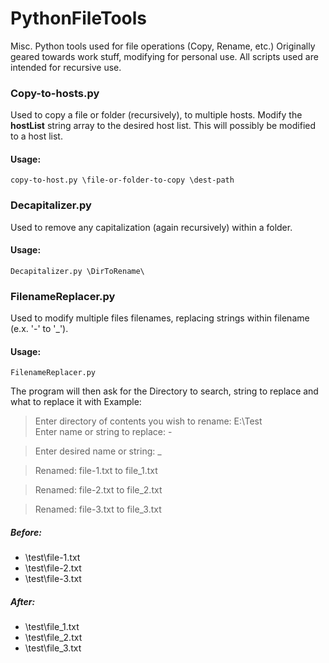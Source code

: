 PythonFileTools
===============

Misc. Python tools used for file operations (Copy, Rename, etc.)
Originally geared towards work stuff, modifying for personal use.
All scripts used are intended for recursive use.


### Copy-to-hosts.py

Used to copy a file or folder (recursively), to multiple hosts.
Modify the **hostList** string array to the desired host list.
This will possibly be modified to a host list.
#### Usage:
`copy-to-host.py \file-or-folder-to-copy \dest-path`


### Decapitalizer.py

Used to remove any capitalization (again recursively) within a folder.
#### Usage:
`Decapitalizer.py \DirToRename\`


### FilenameReplacer.py

Used to modify multiple files filenames, replacing strings within filename (e.x. '-' to '_').
#### Usage:
`FilenameReplacer.py`

The program will then ask for the Directory to search, string to replace and what to replace it with
Example: 

>Enter directory of contents you wish to rename: E:\Test<br />
>Enter name or string to replace: -<br />

>Enter desired name or string: _

>Renamed: file-1.txt to file_1.txt

>Renamed: file-2.txt to file_2.txt

>Renamed: file-3.txt to file_3.txt

##### Before:
  * \test\file-1.txt 
  * \test\file-2.txt 
  * \test\file-3.txt 

##### After:
  * \test\file_1.txt 
  * \test\file_2.txt 
  * \test\file_3.txt 
